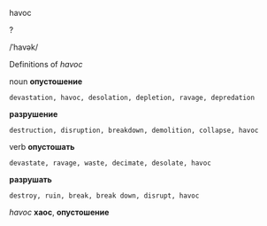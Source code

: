 havoc

?

/ˈhavək/

Definitions of _havoc_

noun
**опустошение**

    devastation, havoc, desolation, depletion, ravage, depredation
**разрушение**

    destruction, disruption, breakdown, demolition, collapse, havoc

verb
**опустошать**

    devastate, ravage, waste, decimate, desolate, havoc
**разрушать**

    destroy, ruin, break, break down, disrupt, havoc

_havoc_
**хаос**, **опустошение**